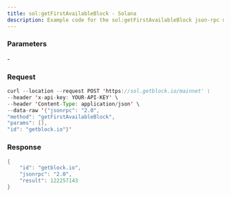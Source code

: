 ```yaml
---
title: sol:getFirstAvailableBlock - Solana
description: Example code for the sol:getFirstAvailableBlock json-rpc method. Сomplete guide on how to use sol:getFirstAvailableBlock json-rpc in GetBlock.io Web3 documentation.
---
```


### Parameters


\-

### Request

``` java
curl --location --request POST 'https://sol.getblock.io/mainnet' \ 
--header 'x-api-key: YOUR-API-KEY' \ 
--header 'Content-Type: application/json' \ 
--data-raw '{"jsonrpc": "2.0",
"method": "getFirstAvailableBlock",
"params": [],
"id": "getblock.io"}'
```

###  Response

``` java
{
    "id": "getblock.io",
    "jsonrpc": "2.0",
    "result": 122257143
}
```


